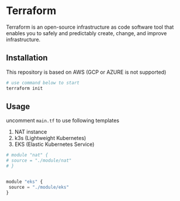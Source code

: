 # Terraform

Terraform is an open-source infrastructure as code software tool that enables you to safely and predictably create, change, and improve infrastructure.

## Installation
This repository is based on AWS (GCP or AZURE is not supported)
```python
# use command below to start
terraform init
```

## Usage

uncomment ```main.tf``` to use following templates
1. NAT instance
2. k3s (Lightweight Kubernetes)
3. EKS (Elastic  Kubernetes Service)
```python
# module "nat" {
# source = "./module/nat"
# }


module "eks" {
 source = "./module/eks"
}
```